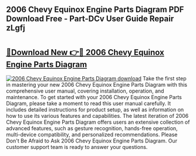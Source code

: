 ## 2006 Chevy Equinox Engine Parts Diagram PDF Download Free - Part-DCv User Guide Repair zLgfj

# <h2><a href="http://dftoys9.blite.top/?on=2006+Chevy+Equinox+Engine+Parts+Diagram">🔗Download New 👉🔴 2006 Chevy Equinox Engine Parts Diagram</a></h2>

[![2006 Chevy Equinox Engine Parts Diagram download](https://i.imgur.com/lujVjoI.png)](http://dftoys9.blite.top/?on=2006+Chevy+Equinox+Engine+Parts+Diagram)
Take the first step in mastering your new 2006 Chevy Equinox Engine Parts Diagram with this comprehensive user manual, covering installation, operation, and maintenance. To get started with your 2006 Chevy Equinox Engine Parts Diagram, please take a moment to read this user manual carefully. It includes detailed instructions for product setup, as well as information on how to use its various features and capabilities. The latest iteration of 2006 Chevy Equinox Engine Parts Diagram offers users an extensive collection of advanced features, such as gesture recognition, hands-free operation, multi-device compatibility, and personalized recommendations. Please Don't Be Afraid to Ask 2006 Chevy Equinox Engine Parts Diagram. Our customer support team is ready to answer your questions.
